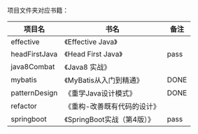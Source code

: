 项目文件夹对应书籍：

|项目名|书名|备注|
|----|----|----|
|effective|《Effective Java》||
|headFirstJava|《Head First Java》|pass|
|java8Combat|《Java8 实战》||
|mybatis|《MyBatis从入门到精通》|DONE|
|patternDesign|《重学Java设计模式》|DONE|
|refactor|《重构-改善既有代码的设计》||
|springboot|《SpringBoot实战（第4版）》|pass|
